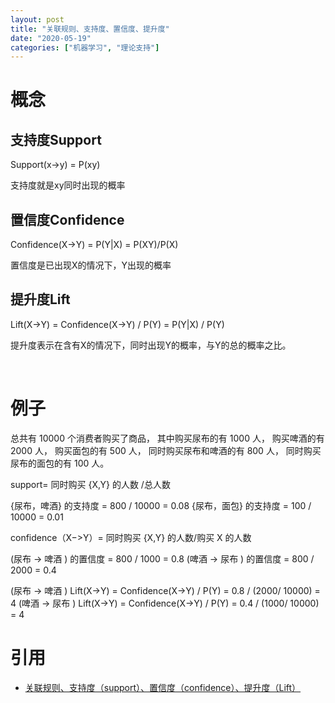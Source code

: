 ```yaml
---
layout: post
title: "关联规则、支持度、置信度、提升度"
date: "2020-05-19"
categories: ["机器学习", "理论支持"]
---
```


# 概念

## 支持度Support

Support(x->y) = P(xy)

支持度就是xy同时出现的概率

## 置信度Confidence

Confidence(X->Y) = P(Y|X) = P(XY)/P(X)

置信度是已出现X的情况下，Y出现的概率

## 提升度Lift

Lift(X→Y) = Confidence(X→Y) / P(Y) = P(Y|X) / P(Y)

提升度表示在含有X的情况下，同时出现Y的概率，与Y的总的概率之比。

 

# 例子

总共有 10000 个消费者购买了商品， 其中购买尿布的有 1000 人， 购买啤酒的有 2000 人， 购买面包的有 500 人， 同时购买尿布和啤酒的有 800 人， 同时购买尿布的面包的有 100 人。

support= 同时购买 {X,Y} 的人数 /总人数

{尿布，啤酒} 的支持度 = 800 / 10000 = 0.08 {尿布，面包} 的支持度 = 100 / 10000 = 0.01

confidence（X−>Y）= 同时购买 {X,Y} 的人数/购买 X 的人数

(尿布 -> 啤酒 ) 的置信度 = 800 / 1000 = 0.8 (啤酒 -> 尿布 ) 的置信度 = 800 / 2000 = 0.4

(尿布 -> 啤酒 ) Lift(X→Y) = Confidence(X→Y) / P(Y) = 0.8 / (2000/ 10000) = 4 (啤酒 -> 尿布 ) Lift(X→Y) = Confidence(X→Y) / P(Y) = 0.4 / (1000/ 10000) = 4

# 引用

- [关联规则、支持度（support）、置信度（confidence）、提升度（Lift）](https://www.jianshu.com/p/1f229740064f)
